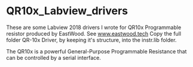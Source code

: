 # QR10x_Labview_drivers

 These are some Labview 2018 drivers I wrote for QR10x Programmable resistor produced by EastWood. See www.eastwood.tech
 Copy the full folder QR-10x Driver, by keeping it's structure, into the instr.lib folder.
 
 The QR10x is a powerful General-Purpose Programmable Resistance that can be controlled by a serial interface.

 
